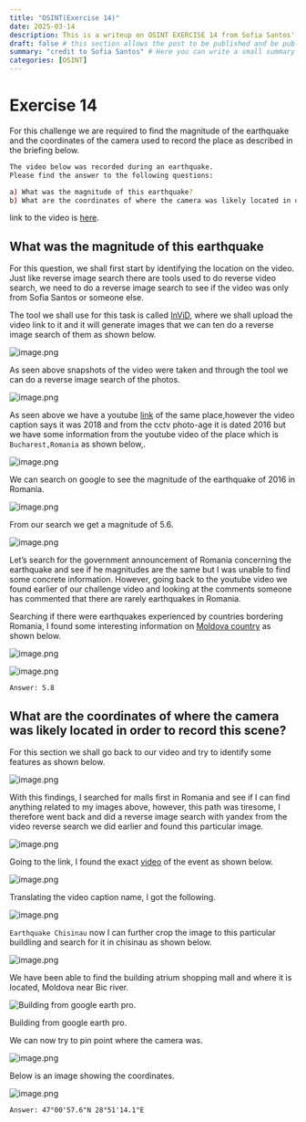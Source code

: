 ```yaml
---
title: "OSINT(Exercise 14)"
date: 2025-03-14
description: This is a writeup on OSINT EXERCISE 14 from Sofia Santos' OSINT analysis and exercises.
draft: false # this section allows the post to be published and be public, is it is set to true the post will not be published.
summary: "credit to Sofia Santos" # Here you can write a small summary of the post if needed
categories: [OSINT]
---
```

# Exercise 14

For this challenge we are required to find the magnitude of the earthquake and the coordinates of the camera used to record the place as described in the briefing below.

```bash
The video below was recorded during an earthquake.
Please find the answer to the following questions:

a) What was the magnitude of this earthquake?
b) What are the coordinates of where the camera was likely located in order to record this scene?
```

link to the video is [here](https://youtu.be/myTG1LpMN7g).

## What was the magnitude of this earthquake

For this question, we shall first start by identifying the location on the video. Just like reverse image search there are tools used to do reverse video search, we need to do a reverse image search to see if the video was only from Sofia Santos or someone else.

The tool we shall use for this task is called [InViD](https://chromewebstore.google.com/detail/fake-news-debunker-by-inv/mhccpoafgdgbhnjfhkcmgknndkeenfhe?hl=en), where we shall upload the video link to it and it will generate images that we can ten do a reverse image search of them as shown below.

![image.png](image.png)

As seen above snapshots of the video were taken and through the tool we can do a reverse image search of the photos. 

![image.png](image%201.png)

As seen above we have a youtube [link](https://www.youtube.com/watch?v=aPIpBdgwD94) of the same place,however the video caption says it was 2018 and from the cctv photo-age it is dated 2016 but we have some information from the youtube video of the place which is `Bucharest,Romania` as shown below,.

![image.png](image%202.png)

We can search on google to see the magnitude of the earthquake of 2016 in Romania.

![image.png](image%203.png)

From our search we get a magnitude of 5.6.

![image.png](image%204.png)

Let’s search for the government announcement of Romania concerning the earthquake and see if he magnitudes are the same but I was unable to find some concrete information. However, going back to the youtube video we found earlier of our challenge video and looking at the comments someone has commented that there are rarely earthquakes in Romania.

Searching if there were earthquakes experienced by countries bordering Romania, I found some interesting information on [Moldova country](https://www.moldova.org/en/53-degrees-night-earthquake-romania-strongly-hit-moldova/) as shown below.

![image.png](image%205.png)

![image.png](image%206.png)

`Answer: 5.8`

## What are the coordinates of where the camera was likely located in order to record this scene?

For this section we shall go back to our video and try to identify some features as shown below.

![image.png](image%207.png)

With this findings, I searched for malls first in Romania and see if I can find anything related to my images above, however, this path was tiresome, I therefore went back and did a reverse image search with yandex from the video reverse search we did earlier and found this particular image.

![image.png](image%208.png)

Going to the link, I found the exact [video](https://www.youtube.com/watch?v=lvGpouFqmJ0) of the event as shown below.

![image.png](image%209.png)

Translating the video caption name, I got the following.

![image.png](image%2010.png)

`Earthquake Chisinau` now I can further crop the image to this particular buildling and search for it in chisinau as shown below.

![image.png](image%2011.png)

We have been able to find the building atrium shopping mall and where it is located, Moldova near Bic river.

![Building from google earth pro.](image%2012.png)

Building from google earth pro.

We can now try to pin point where the camera was.

![image.png](image%2013.png)

Below is an image showing the coordinates.

![image.png](image%2014.png)

`Answer: 47°00'57.6"N 28°51'14.1"E`